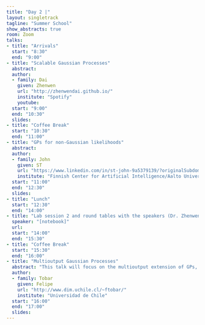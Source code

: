 ```yaml
---
title: "Day 2 |"
layout: singletrack
tagline: "Summer School"
show_abstracts: true
room: Zoom
talks:
- title: "Arrivals"
  start: "8:30"
  end: "9:00"
- title: "Scalable Gaussian Processes"
  abstract:
  author:
  - family: Dai
    given: Zhenwen
    url: "http://zhenwendai.github.io/"
    institute: "Spotify"
    youtube: 
  start: "9:00"
  end: "10:30"
  slides: 
- title: "Coffee Break"
  start: "10:30"
  end: "11:00"
- title: "GPs for non-Gaussian likelihoods"
  abstract:
  author:
  - family: John
    given: ST
    url: "https://www.linkedin.com/in/st-john-9a5379139/?originalSubdomain=uk"
    institute: "Finnish Center for Artificial Intelligence/Aalto University"
  start: "11:00"
  end: "12:30"
  slides: 
- title: "Lunch"
  start: "12:30"
  end: "14:00"
- title: "Lab session 2 and round tables with the speakers (Dr. Zhenwen Dai and Dr. ST John)"
  speaker: "[notebook]"
  url:
  start: "14:00"
  end: "15:30"
- title: "Coffee Break"
  start: "15:30"
  end: "16:00"
- title: "Multioutput Gaussian Processes"
  abstract: "This talk will focus on the multioutput extension of GPs, also known as multitask GPs or vector-valued GPs. Akin to their scalar-valued counterpart, MOGPs are Bayesian nonparametric generative models for time series, which, in addition to modelling temporal dependencies among data, also account for across-channel relationships. In this regard, the main challenge in MOGPs is the construction of covariance functions that are as capable as possible to identify relationships among different time series while fulfilling the structural properties (e.g., positive definiteness) of the full multioutput covariance. We will start with a motivation for MOGPs and they can be constructed by mixing independent GPs, then, we will revise standard approaches to covariance design and their implications. Lastly, we will present dedicated software for MOGPs with examples and real-world applications."
  author:
  - family: Tobar
    given: Felipe
    url: "http://www.dim.uchile.cl/~ftobar/"
    institute: "Universidad de Chile"
  start: "16:00"
  end: "17:00"
  slides: 
---
```


